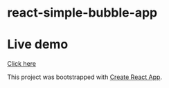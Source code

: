 # react-simple-bubble-app

# Live demo
[Click here](https://matthewthomsonnz.github.io/react-simple-bubble-app/)


This project was bootstrapped with [Create React App](https://github.com/facebook/create-react-app).
